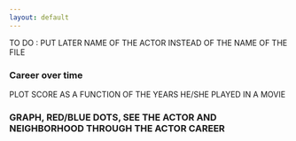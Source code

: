 ```yaml
---
layout: default
---
```

TO DO : PUT LATER NAME OF THE ACTOR INSTEAD OF THE NAME OF THE FILE

### Career over time 

PLOT SCORE AS A FUNCTION OF THE YEARS HE/SHE PLAYED IN A MOVIE 

### GRAPH, RED/BLUE DOTS, SEE THE ACTOR AND NEIGHBORHOOD THROUGH THE ACTOR CAREER
